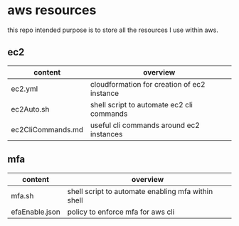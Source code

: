 # aws resources

this repo intended purpose is to store all the resources I use within aws.

## ec2 

| content           | overview                                    |
|-------------------|---------------------------------------------|
| ec2.yml           | cloudformation for creation of ec2 instance |
| ec2Auto.sh        | shell script to automate ec2 cli commands   |
| ec2CliCommands.md | useful cli commands around ec2 instances    |

## mfa

| content        | overview                                           |
|----------------|----------------------------------------------------|
| mfa.sh         | shell script to automate enabling mfa within shell |
| efaEnable.json | policy to enforce mfa for aws cli                  |
